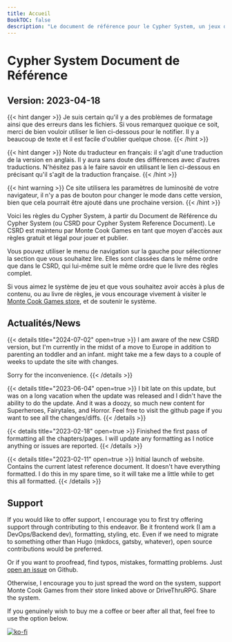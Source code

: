```yaml
---
title: Accueil
BookTOC: false
description: "Le document de référence pour le Cypher System, un jeux de rôle sur table créé par Monte Cook Games."
---
```


# Cypher System Document de Référence

## Version: 2023-04-18

{{< hint danger >}}
Je suis certain qu'il y a des problèmes de formatage ainsi que des erreurs dans les fichiers. Si vous remarquez quoique ce soit, merci de bien vouloir utiliser le lien ci-dessous pour le notifier. Il y a beaucoup de texte et il est facile d'oublier quelque chose.
{{< /hint >}}

{{< hint danger >}}
Note du traducteur en français: il s'agit d'une traduction de la version en anglais. Il y aura sans doute des différences avec d'autres traductions. N'hésitez pas à le faire savoir en utilisant le lien ci-dessous en précisant qu'il s'agit de la traduction française.
{{< /hint >}}


{{< hint warning >}}
Ce site utilisera les paramètres de luminosité de votre navigateur, il n'y a pas de bouton pour changer le mode dans cette version, bien que cela pourrait être ajouté dans une prochaine version.
{{< /hint >}}

Voici les règles du Cypher System, à partir du Document de Référence du Cypher System (ou CSRD pour Cypher System Reference Document). Le CSRD est maintenu par Monte Cook Games en tant que moyen d'accès aux règles gratuit et légal pour jouer et publier.

Vous pouvez utiliser le menu de navigation sur la gauche pour sélectionner la section que vous souhaitez lire. Elles sont classées dans le même ordre que dans le CSRD, qui lui-même suit le même ordre que le livre des règles complet.

Si vous aimez le système de jeu et que vous souhaitez avoir accès à plus de contenu, ou au livre de règles, je vous encourage vivement à visiter le [Monte Cook Games store](https://www.montecookgames.com/store/), et de soutenir le système.

## Actualités/News

{{< details title="2024-07-02" open=true >}}
I am aware of the new CSRD version, but I'm currently in the midst of a move to Europe in addition to parenting an toddler and an infant. might take me a few days to a couple of weeks to update the site with changes.

Sorry for the inconvenience.
{{< /details >}}

{{< details title="2023-06-04" open=true >}}
I bit late on this update, but was on a long vacation when the update was released and I didn't have the ability to do the update. And it was a doozy, so much new content for Superheroes, Fairytales, and Horror. Feel free to visit the github page if you want to see all the changes/diffs.
{{< /details >}}

{{< details title="2023-02-18" open=true >}}
Finished the first pass of formatting all the chapters/pages. I will update any formatting as I notice anything or issues are reported.
{{< /details >}}

{{< details title="2023-02-11" open=true >}}
Initial launch of website. Contains the current latest reference document.
It doesn't have everything formatted. I do this in my spare time, so it will take me a little while to get this all formatted.
{{< /details >}}

## Support

If you would like to offer support, I encourage you to first try offering support through contributing to this endeavor. Be it frontend work (I am a DevOps/Backend dev), formatting, styling, etc. Even if we need to migrate to something other than Hugo (mkdocs, gatsby, whatever), open source contributions would be preferred.

Or if you want to proofread, find typos, mistakes, formatting problems. Just [open an issue](https://github.com/Daegalus/csrd/issues/new) on Github.

Otherwise, I encourage you to just spread the word on the system, support Monte Cook Games from their store linked above or DriveThruRPG. Share the system.

If you genuinely wish to buy me a coffee or beer after all that, feel free to use the option below.

[![ko-fi](https://ko-fi.com/img/githubbutton_sm.svg)](https://ko-fi.com/Y8Y51A3NY)
<!--[![paypal donate](https://www.paypalobjects.com/webstatic/en_US/i/buttons/PP_logo_h_100x26.png)](https://www.paypal.com/donate/?hosted_button_id=G3Y2XJK29M2KG)-->
